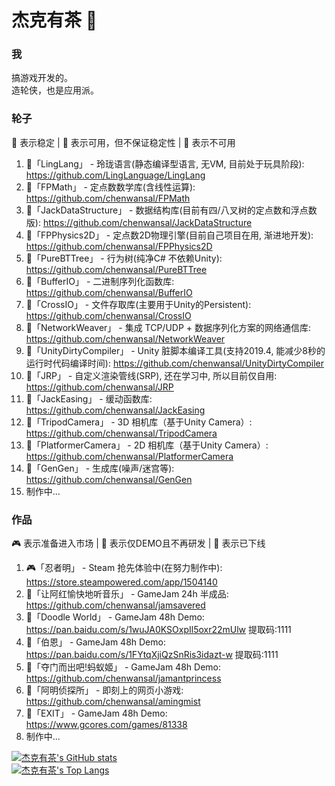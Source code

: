 # 杰克有茶 👋

### 我
搞游戏开发的。  
造轮侠，也是应用派。


### 轮子
🎉 表示稳定 | 🔨 表示可用，但不保证稳定性 | 🧶 表示不可用  
1. 🧶「LingLang」 - 玲珑语言(静态编译型语言, 无VM, 目前处于玩具阶段): https://github.com/LingLanguage/LingLang
2. 🎉「FPMath」 - 定点数数学库(含线性运算): https://github.com/chenwansal/FPMath  
3. 🔨「JackDataStructure」 - 数据结构库(目前有四/八叉树的定点数和浮点数版): https://github.com/chenwansal/JackDataStructure  
4. 🔨「FPPhysics2D」 - 定点数2D物理引擎(目前自己项目在用, 渐进地开发): https://github.com/chenwansal/FPPhysics2D  
5. 🔨「PureBTTree」 - 行为树(纯净C# 不依赖Unity): https://github.com/chenwansal/PureBTTree  
6. 🎉「BufferIO」 - 二进制序列化函数库: https://github.com/chenwansal/BufferIO  
7. 🎉「CrossIO」 - 文件存取库(主要用于Unity的Persistent): https://github.com/chenwansal/CrossIO  
8. 🔨「NetworkWeaver」 - 集成 TCP/UDP + 数据序列化方案的网络通信库: https://github.com/chenwansal/NetworkWeaver  
9. 🔨「UnityDirtyCompiler」 - Unity 脏脚本编译工具(支持2019.4, 能减少8秒的运行时代码编译时间): https://github.com/chenwansal/UnityDirtyCompiler  
10. 🧶「JRP」 - 自定义渲染管线(SRP), 还在学习中, 所以目前仅自用: https://github.com/chenwansal/JRP  
11. 🎉「JackEasing」 - 缓动函数库: https://github.com/chenwansal/JackEasing  
12. 🎉「TripodCamera」 - 3D 相机库（基于Unity Camera）: https://github.com/chenwansal/TripodCamera  
13. 🔨「PlatformerCamera」 - 2D 相机库（基于Unity Camera）: https://github.com/chenwansal/PlatformerCamera  
14. 🧶「GenGen」 - 生成库(噪声/迷宫等): https://github.com/chenwansal/GenGen  
15. 制作中...   

### 作品
🎮 表示准备进入市场 | 🎃 表示仅DEMO且不再研发 | 🤿 表示已下线
1. 🎮「忍者明」 - Steam 抢先体验中(在努力制作中): https://store.steampowered.com/app/1504140  
2. 🎃「让阿红愉快地听音乐」 - GameJam 24h 半成品: https://github.com/chenwansal/jamsavered  
3. 🎃「Doodle World」 - GameJam 48h Demo: https://pan.baidu.com/s/1wuJA0KSOxpIl5oxr22mUlw 提取码:1111  
4. 🎃「伯恩」 - GameJam 48h Demo: https://pan.baidu.com/s/1FYtqXjiQzSnRis3idazt-w 提取码:1111
5. 🎃「夺门而出吧!蚂蚁姬」 - GameJam 48h Demo: https://github.com/chenwansal/jamantprincess  
6. 🤿「阿明侦探所」 - 即刻上的网页小游戏: https://github.com/chenwansal/amingmist  
7. 🎃「EXIT」 - GameJam 48h Demo: https://www.gcores.com/games/81338  
8. 制作中...  

[![杰克有茶's GitHub stats](https://github-readme-stats.vercel.app/api?username=chenwansal)](https://github.com/anuraghazra/github-readme-stats)  
[![杰克有茶's Top Langs](https://github-readme-stats.vercel.app/api/top-langs/?username=chenwansal&layout=compact)](https://github.com/anuraghazra/github-readme-stats)  
